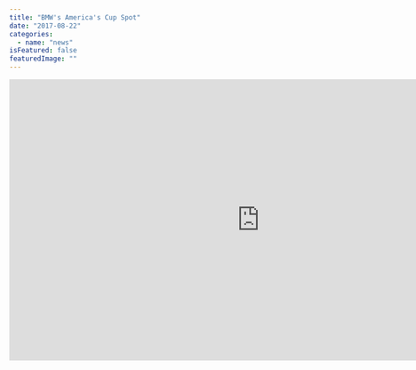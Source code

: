 ```yaml
---
title: "BMW's America's Cup Spot"
date: "2017-08-22"
categories: 
  - name: "news"
isFeatured: false
featuredImage: ""
---
```


<iframe src="https://player.vimeo.com/video/230538887?byline=0&amp;portrait=0" width="900" height="506" frameborder="0" webkitallowfullscreen mozallowfullscreen="" allowfullscreen=""></iframe>
